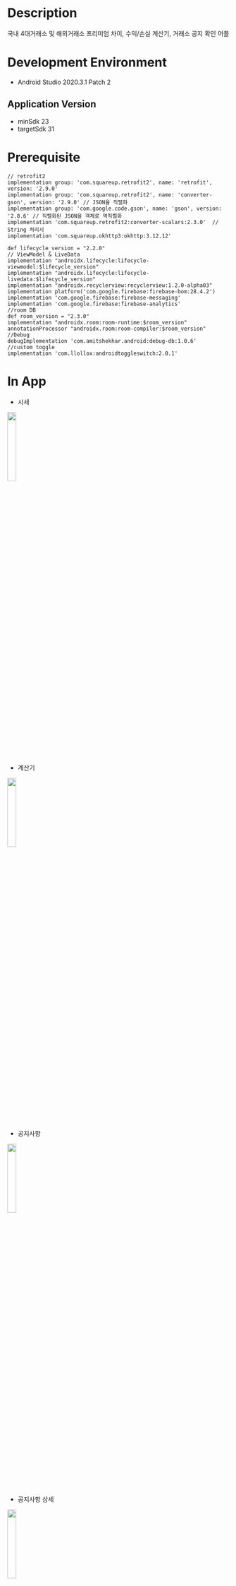 # Description
국내 4대거래소 및 해외거래소 프리미엄 차이, 수익/손실 계산기, 거래소 공지 확인 어플
# Development Environment
- Android Studio 2020.3.1 Patch 2

## Application Version
- minSdk 23
- targetSdk 31

# Prerequisite
    // retrofit2
    implementation group: 'com.squareup.retrofit2', name: 'retrofit', version: '2.9.0'
    implementation group: 'com.squareup.retrofit2', name: 'converter-gson', version: '2.9.0' // JSON을 직렬화
    implementation group: 'com.google.code.gson', name: 'gson', version: '2.8.6' // 직렬화된 JSON을 객체로 역직렬화
    implementation 'com.squareup.retrofit2:converter-scalars:2.3.0'  // String 처리시
    implementation 'com.squareup.okhttp3:okhttp:3.12.12'

    def lifecycle_version = "2.2.0"
    // ViewModel & LiveData
    implementation "androidx.lifecycle:lifecycle-viewmodel:$lifecycle_version"
    implementation "androidx.lifecycle:lifecycle-livedata:$lifecycle_version"
    implementation "androidx.recyclerview:recyclerview:1.2.0-alpha03"
    implementation platform('com.google.firebase:firebase-bom:28.4.2')
    implementation 'com.google.firebase:firebase-messaging'
    implementation 'com.google.firebase:firebase-analytics'
    //room DB
    def room_version = "2.3.0"
    implementation "androidx.room:room-runtime:$room_version"
    annotationProcessor "androidx.room:room-compiler:$room_version"
    //Debug
    debugImplementation 'com.amitshekhar.android:debug-db:1.0.6'
    //custom toggle
    implementation 'com.llollox:androidtoggleswitch:2.0.1'
    
# In App
- 시세
<img src="https://user-images.githubusercontent.com/63600525/143932234-970b7d93-8a1c-44c7-90e9-eec7e5ebbe35.png"  width="20%">

- 계산기
<img src="https://user-images.githubusercontent.com/63600525/143932255-4fb2fc54-1fa5-4284-8d59-c6693a819e14.png"  width="20%">

- 공지사항
<img src="https://user-images.githubusercontent.com/63600525/143933674-2abfd699-d00a-44d0-a6fa-4acc60a79256.png"  width="20%">

- 공지사항 상세
<img src="https://user-images.githubusercontent.com/63600525/143932266-2f3abf7b-638c-412b-9e45-563b7ead22b7.png"  width="20%">

- 환경설정
<img src="https://user-images.githubusercontent.com/63600525/143932290-db62cceb-e1a6-4732-9227-0e0a3cd791ed.png"  width="20%">

# Bugs
성능이 낮은 기기에서는 시세탭에서 스크롤시 밀리는 현상.
백그라운드 이동시 웹소켓 종료가 안되는점.






    
